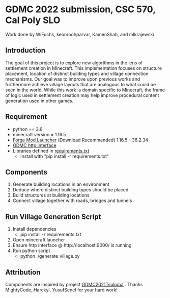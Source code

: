 # GDMC 2022 submission, CSC 570, Cal Poly SLO

Work done by WiFuchs, keonroohparvar, KamenShah, and mlkrajewski

## Introduction
 The goal of this project is to explore new algorithms in the lens of settlement creation in Minecraft. This implementation focuses on structure placement, location of distinct building types and village connection mechanisms. Our goal was to improve upon previous works and furthermore achieve village layouts that are analogous to what could be seen in the world. While this work is domain specific to Minecraft, the frame of logic used in settlement creation may help improve procedural content generation used in other games. 

 
## Requirement
* python == 3.6
* minecraft version = 1.16.5
* [Forge Mod Launcher] (Download Recommended) 1.16.5 - 36.2.34
* [GDMC http interface]
* Libraries defined in [requirements.txt]
    * Install with "pip install -r requirements.txt"

## Components
1. Generate building locations in an environment
2. Deduce where distinct building types should be placed
3. Build structures at building locations
4. Connect village together with roads, bridges and tunnels


## Run Village Generation Script

1. Install dependencies
    * pip install -r requirements.txt
2. Open minecraft launcher
3. Ensure http interface @ http://localhost:9000/ is running
4. Run python script
    * python ./generate_village.py


## Attribution
Components are inspired by project [GDMC2021Tsukuba] . Thanks MightyCode, Harckyl, YusufSenel for your hard work!



[GDMC2021Tsukuba]: <https://github.com/MightyCode/GDMC2021Tsukuba>

[GDMC http interface]:  <https://github.com/nilsgawlik/gdmc_http_interface> 

[Forge Mod Launcher]: <https://files.minecraftforge.net/net/minecraftforge/forge/index_1.16.5.html>

[requirements.txt]: <https://github.com/WiFuchs/gdmc_2022_submission/blob/master/requirements.txt>